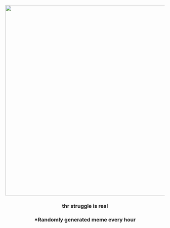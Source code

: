 <p align="center">
        <img src="https://i.redd.it/y1f0n7gptk191.jpg" width="600" height="600">
        </p>
        <h3 align="center">thr struggle is real</h3>
        <h3 align="center">*Randomly generated meme every hour</h3>
    